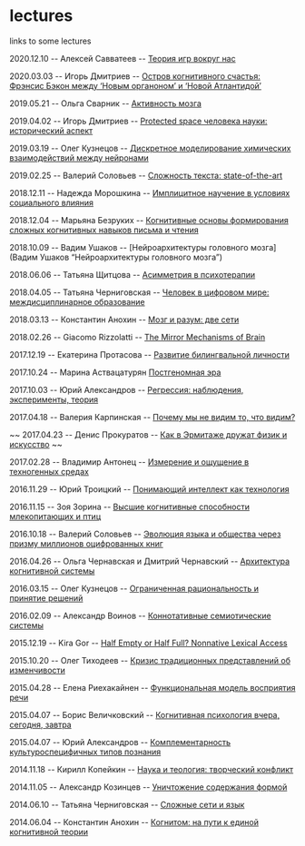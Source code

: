 # lectures
links to some lectures

2020.12.10 -- Алексей Савватеев -- [Теория игр вокруг нас](https://vimeo.com/489770573)

2020.03.03 -- Игорь Дмитриев -- [Остров когнитивного счастья: Фрэнсис Бэкон между ‘Новым органоном’ и ‘Новой Атлантидой’](https://vimeo.com/397113857)

2019.05.21 -- Ольга Сварник -- [Активность мозга](https://vimeo.com/342006651)

2019.04.02 -- Игорь Дмитриев -- [Protected space человека науки: исторический аспект](https://vimeo.com/330465715)

2019.03.19 -- Олег Кузнецов -- [Дискретное моделирование химических взаимодействий между нейронами](https://vimeo.com/325670767)

2019.02.25 -- Валерий Соловьев -- [Сложность текста: state-of-the-art](https://vimeo.com/321974564)

2018.12.11 -- Надежда Морошкина -- [Имплицитное научение в условиях социального влияния](https://vimeo.com/308263815)

2018.12.04 -- Марьяна Безруких -- [Когнитивные основы формирования сложных когнитивных навыков письма и чтения](https://vimeo.com/308263245)

2018.10.09 -- Вадим Ушаков -- [Нейроархитектуры головного мозга](Вадим Ушаков “Нейроархитектуры головного мозга”)

2018.06.06 -- Татьяна Щитцова -- [Асимметрия в психотерапии](https://vimeo.com/274265146)

2018.04.05 -- Татьяна Черниговская -- [Человек в цифровом мире: междисциплинарное образование](https://vimeo.com/264233491)

2018.03.13 -- Константин Анохин -- [Мозг и разум: две сети](https://vimeo.com/260910084)

2018.02.26 -- Giacomo Rizzolatti -- [The Mirror Mechanisms of Brain](https://vimeo.com/258051761)

2017.12.19 -- Екатерина Протасова -- [Развитие билингвальной личности](https://vimeo.com/260942331)

2017.10.24 -- Марина Аствацатурян [Постгеномная эра](https://vimeo.com/260942896)

2017.10.03 -- Юрий Александров -- [Регрессия: наблюдения, эксперименты, теория](https://vimeo.com/249354799)

2017.04.18 -- Валерия Карпинская -- [Почему мы не видим то, что видим?](https://vimeo.com/249284146)

~~ 2017.04.23 -- Денис Прокуратов -- [Как в Эрмитаже дружат физик и искусство](https://vimeo.com/231699124) ~~

2017.02.28 -- Владимир Антонец -- [Измерение и ощущение в техногенных средах](https://vimeo.com/249633002)

2016.11.29 -- Юрий Троицкий -- [Понимающий интеллект как технология](https://vimeo.com/250413030)

2016.11.15 -- Зоя Зорина -- [Высшие когнитивные способности млекопитающих и птиц](https://vimeo.com/249630010)

2016.10.18 -- Валерий Соловьев -- [Эволюция языка и общества через призму миллионов оцифрованных книг](https://vimeo.com/249627579)

2016.04.26 -- Ольга Чернавская и Дмитрий Чернавский -- [Архитектура когнитивной системы](https://vimeo.com/259112823)

2016.03.15 -- Олег Кузнецов -- [Ограниченная рациональность и принятие решений](https://vimeo.com/259112743)

2016.02.09 -- Александр Воинов -- [Коннотативные семиотические системы](https://vimeo.com/259112622)

2015.12.19 -- Kira Gor -- [Half Empty or Half Full? Nonnative Lexical Access](https://vimeo.com/152052857)

2015.10.20 -- Олег Тиходеев -- [Кризис традиционных представлений об изменчивости](https://vimeo.com/143977777)

2015.04.28 -- Елена Риехакайнен -- [Функциональная модель восприятия речи](https://vimeo.com/127020900)

2015.04.07 -- Борис Величковский -- [Когнитивная психология вчера, сегодня, завтра](https://vimeo.com/125782772)

2015.04.07 -- Юрий Александров -- [Комплементарность культуроспецифичных типов познания](https://vimeo.com/125555517)

2014.11.18 -- Кирилл Копейкин -- [Наука и теология: творческий конфликт](https://vimeo.com/112480370)

2014.11.05 -- Александр Козинцев -- [Уничтожение содержания формой](https://vimeo.com/111204312)

2014.06.10 -- Татьяна Черниговская -- [Сложные сети и язык](https://vimeo.com/102826835)

2014.06.04 -- Константин Анохин -- [Когнитом: на пути к единой когнитивной теории](https://vimeo.com/102825367)
